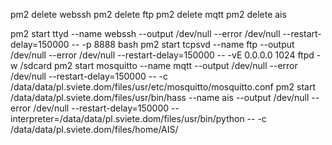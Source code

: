 pm2 delete webssh
pm2 delete ftp
pm2 delete mqtt
pm2 delete ais

pm2 start ttyd --name webssh --output /dev/null --error /dev/null --restart-delay=150000 -- -p 8888 bash
pm2 start tcpsvd --name ftp --output  /dev/null --error  /dev/null --restart-delay=150000 -- -vE 0.0.0.0 1024 ftpd -w /sdcard
pm2 start mosquitto --name mqtt --output /dev/null --error /dev/null --restart-delay=150000 -- -c /data/data/pl.sviete.dom/files/usr/etc/mosquitto/mosquitto.conf
pm2 start /data/data/pl.sviete.dom/files/usr/bin/hass --name ais --output /dev/null --error /dev/null --restart-delay=150000 --interpreter=/data/data/pl.sviete.dom/files/usr/bin/python -- -c /data/data/pl.sviete.dom/files/home/AIS/
